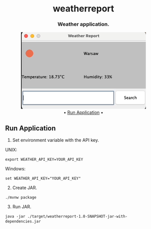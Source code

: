 <h1 align="center">weatherreport</h1>

<h3 align="center">Weather application.</h3>

<p align="center">
    <img src="demo.gif"  alt="Demo of application"/> <br>
    • <a href="#run-application">Run Application</a> •
</p>

## Run Application

1. Set environment variable with the API key.

UNIX:

```shell
export WEATHER_API_KEY=YOUR_API_KEY
```

Windows:

```shell
set WEATHER_API_KEY="YOUR_API_KEY"
```

2. Create JAR.

```shell
./mvnw package
```

3. Run JAR.

```shell
java -jar ./target/weatherreport-1.0-SNAPSHOT-jar-with-dependencies.jar
```
